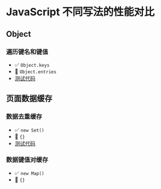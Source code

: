 # JavaScript 不同写法的性能对比

## Object

### 遍历键名和键值

-   ✅ `Object.keys`
-   🚫 `Object.entries`
-   [测试代码](./object-entries-vs-keys/index.js)

## 页面数据缓存

### 数据去重缓存

-   ✅ `new Set()`
-   🚫 `{}`
-   [测试代码](./object-vs-set-for-cache/index.js)

### 数据键值对缓存

-   ✅ `new Map()`
-   🚫 `{}`
